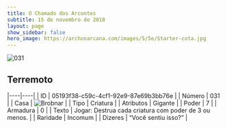 ```yaml
---
title: O Chamado dos Arcontes
subtitle: 15 de novembro de 2018
layout: page
show_sidebar: false
hero_image: https://archonarcana.com/images/5/5e/Starter-cota.jpg
---
```


![031](https://cdn.keyforgegame.com/media/card_front/pt/341_031_C7RGGJ9WG7XW_pt.png)

## Terremoto

|----|----|
| ID | 05193f38-c59c-4cf1-92e9-87e69b3bb76e |
| Número | 031 |
| Casa | ![Brobnar](https://archonarcana.com/images/thumb/e/e0/Brobnar.png/22px-Brobnar.png "Brobnar") |
| Tipo | Criatura |
| Atributos | Gigante |
| Poder | 7 |
| Armadura | 0 |
| Texto | Jogar: Destrua cada criatura com poder de 3 ou menos. |
| Raridade | Incomum |
| Dizeres | “Você sentiu isso?” |
